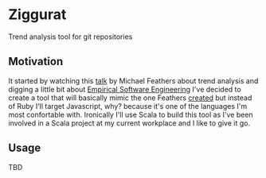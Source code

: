 Ziggurat
========

Trend analysis tool for git repositories

## Motivation

It started by watching this [talk](http://www.ustream.tv/recorded/61483799) by Michael Feathers about trend analysis and digging a little bit about [Empirical Software Engineering](http://research.microsoft.com/en-us/groups/ese/) 
I've decided to create a tool that will basically mimic the one Feathers [created](https://github.com/michaelfeathers/delta-flora) but instead of Ruby I'll target Javascript, why? because it's one of the languages I'm most confortable with.
Ironically I'll use Scala to build this tool as I've been involved in a Scala project at my current workplace and I like to give it go.


## Usage

TBD